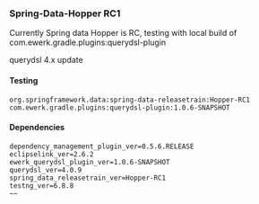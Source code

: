 ### Spring-Data-Hopper RC1

Currently Spring data Hopper is RC, testing with local build of com.ewerk.gradle.plugins:querydsl-plugin

querydsl 4.x update

#### Testing
~~~
org.springframework.data:spring-data-releasetrain:Hopper-RC1
com.ewerk.gradle.plugins:querydsl-plugin:1.0.6-SNAPSHOT
~~~

#### Dependencies
~~~
dependency_management_plugin_ver=0.5.6.RELEASE
eclipselink_ver=2.6.2
ewerk_querydsl_plugin_ver=1.0.6-SNAPSHOT
querydsl_ver=4.0.9
spring_data_releasetrain_ver=Hopper-RC1
testng_ver=6.8.8
~~